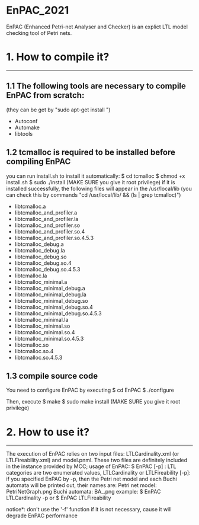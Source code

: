 # EnPAC_2021
EnPAC (Enhanced Petri-net Analyser and Checker) is an explict LTL model checking tool of Petri nets.

# 1. How to compile it?
-----------------------------------------------------------------
## 1.1 The following tools are necessary to compile EnPAC from scratch:
(they can be get by "sudo apt-get install <package>")
- Autoconf
- Automake
- libtools

## 1.2 tcmalloc is required to be installed before compiling EnPAC
you can run install.sh to install it automatically:
    $ cd tcmalloc
    $ chmod +x install.sh
    $ sudo ./install  (MAKE SURE you give it root privilege)
if it is installed successfully, the following files will appear in the /usr/local/lib (you can check this by commands "cd /usr/local/lib/ && (ls | grep tcmalloc)")
- libtcmalloc.a
- libtcmalloc_and_profiler.a
- libtcmalloc_and_profiler.la
- libtcmalloc_and_profiler.so
- libtcmalloc_and_profiler.so.4
- libtcmalloc_and_profiler.so.4.5.3
- libtcmalloc_debug.a
- libtcmalloc_debug.la
- libtcmalloc_debug.so
- libtcmalloc_debug.so.4
- libtcmalloc_debug.so.4.5.3
- libtcmalloc.la
- libtcmalloc_minimal.a
- libtcmalloc_minimal_debug.a
- libtcmalloc_minimal_debug.la
- libtcmalloc_minimal_debug.so
- libtcmalloc_minimal_debug.so.4
- libtcmalloc_minimal_debug.so.4.5.3
- libtcmalloc_minimal.la
- libtcmalloc_minimal.so
- libtcmalloc_minimal.so.4
- libtcmalloc_minimal.so.4.5.3
- libtcmalloc.so
- libtcmalloc.so.4
- libtcmalloc.so.4.5.3

## 1.3 compile source code

You need to configure EnPAC by executing
     $ cd EnPAC
     $ ./configure

Then, execute
     $ make
     $ sudo make install  (MAKE SURE you give it root privilege)


# 2. How to use it?
----------------------------------------------------------------------------------
The execution of EnPAC relies on two input files: LTLCardinality.xml (or LTLFireability.xml) and model.pnml. These two files are definitely included in the instance provided by MCC;
    usage of EnPAC: 
    $ EnPAC <LTL category> [-p]
        <LTL category>: LTL categories are two enumerated values, LTLCardinality or LTLFireability
        [-p]: if you specified EnPAC by -p, then the Petri net model and each Buchi automata will be printed out, their names are:
            Petri net model: PetriNetGraph.png
            Buchi automata: BA_<propertyid>.png
    example: 
          $ EnPAC LTLCardinality -p
    or $ EnPAC LTLFireability  

notice*: don't use the '-f' function if it is not necessary, cause it will degrade EnPAC performance

